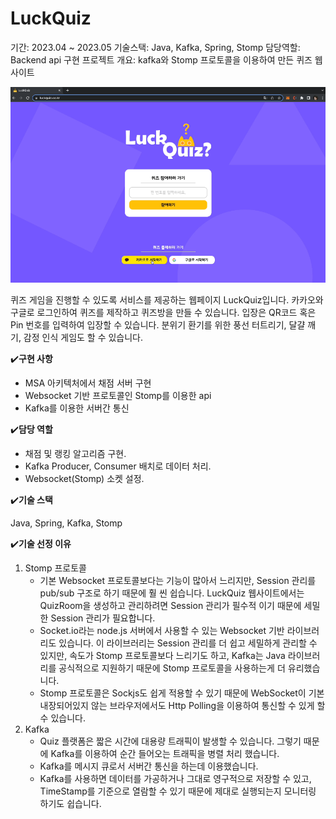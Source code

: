# LuckQuiz

기간: 2023.04 ~ 2023.05
기술스택: Java, Kafka, Spring, Stomp
담당역할: Backend api 구현
프로젝트 개요: kafka와 Stomp 프로토콜을 이용하여 만든 퀴즈 웹사이트

![Untitled](LuckQuiz.assets/Untitled.png)

퀴즈 게임을 진행할 수 있도록 서비스를 제공하는 웹페이지 LuckQuiz입니다. 카카오와 구글로 로그인하여 퀴즈를 제작하고 퀴즈방을 만들 수 있습니다. 입장은 QR코드 혹은 Pin 번호를 입력하여 입장할 수 있습니다. 분위기 환기를 위한 풍선 터트리기, 달걀 깨기, 감정 인식 게임도 할 수 있습니다.

✔️**구현 사항**

- MSA 아키텍처에서 채점 서버 구현
- Websocket 기반 프로토콜인 Stomp를 이용한 api
- Kafka를 이용한 서버간 통신

✔️**담당 역할**

- 채점 및 랭킹 알고리즘 구현.
- Kafka Producer, Consumer 배치로 데이터 처리.
- Websocket(Stomp) 소켓 설정.

✔️**기술 스택**

Java, Spring, Kafka, Stomp

✔️**기술 선정 이유**

1. Stomp 프로토콜
    - 기본 Websocket 프로토콜보다는 기능이 많아서 느리지만, Session 관리를 pub/sub 구조로 하기 때문에 훨 씬 쉽습니다. LuckQuiz 웹사이트에서는 QuizRoom을 생성하고 관리하려면 Session 관리가 필수적 이기 때문에 세밀한 Session 관리가 필요합니다.
    - Socket.io라는 node.js 서버에서 사용할 수 있는 Websocket 기반 라이브러리도 있습니다. 이 라이브러리는 Session 관리를 더 쉽고 세밀하게 관리할 수 있지만, 속도가 Stomp 프로토콜보다 느리기도 하고, Kafka는 Java 라이브러리를 공식적으로 지원하기 때문에 Stomp 프로토콜을 사용하는게 더 유리했습니다.
    - Stomp 프로토콜은 Sockjs도 쉽게 적용할 수 있기 때문에 WebSocket이 기본 내장되어있지 않는 브라우저에서도 Http Polling을 이용하여 통신할 수 있게 할 수 있습니다.
2. Kafka
    - Quiz 플랫폼은 짧은 시간에 대용량 트래픽이 발생할 수 있습니다. 그렇기 때문에 Kafka를 이용하여 순간 들어오는 트래픽을 병렬 처리  했습니다.
    - Kafka를 메시지 큐로서 서버간 통신을 하는데 이용했습니다.
    - Kafka를 사용하면 데이터를 가공하거나 그대로 영구적으로 저장할 수 있고, TimeStamp를 기준으로 열람할 수 있기 때문에 제대로 실행되는지 모니터링 하기도 쉽습니다.